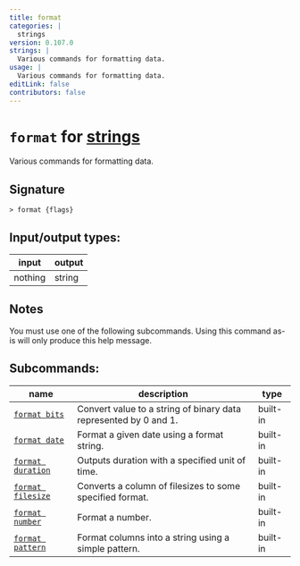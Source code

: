 ```yaml
---
title: format
categories: |
  strings
version: 0.107.0
strings: |
  Various commands for formatting data.
usage: |
  Various commands for formatting data.
editLink: false
contributors: false
---
```

<!-- This file is automatically generated. Please edit the command in https://github.com/nushell/nushell instead. -->

# `format` for [strings](/commands/categories/strings.md)

<div class='command-title'>Various commands for formatting data.</div>

## Signature

```> format {flags} ```


## Input/output types:

| input   | output |
| ------- | ------ |
| nothing | string |
## Notes
You must use one of the following subcommands. Using this command as-is will only produce this help message.

## Subcommands:

| name                                                   | description                                                      | type     |
| ------------------------------------------------------ | ---------------------------------------------------------------- | -------- |
| [`format bits`](/commands/docs/format_bits.md)         | Convert value to a string of binary data represented by 0 and 1. | built-in |
| [`format date`](/commands/docs/format_date.md)         | Format a given date using a format string.                       | built-in |
| [`format duration`](/commands/docs/format_duration.md) | Outputs duration with a specified unit of time.                  | built-in |
| [`format filesize`](/commands/docs/format_filesize.md) | Converts a column of filesizes to some specified format.         | built-in |
| [`format number`](/commands/docs/format_number.md)     | Format a number.                                                 | built-in |
| [`format pattern`](/commands/docs/format_pattern.md)   | Format columns into a string using a simple pattern.             | built-in |